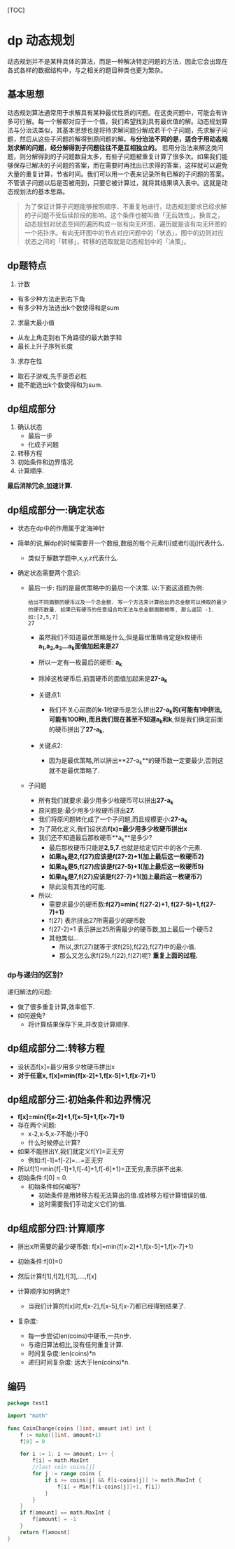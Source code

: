 [TOC]

# dp 动态规划

动态规划并不是某种具体的算法，而是一种解决特定问题的方法，因此它会出现在各式各样的数据结构中，与之相关的题目种类也更为繁杂。
## 基本思想

动态规划算法通常用于求解具有某种最优性质的问题。在这类问题中，可能会有许多可行解。每一个解都对应于一个值，我们希望找到具有最优值的解。动态规划算法与分治法类似，其基本思想也是将待求解问题分解成若干个子问题，先求解子问题，然后从这些子问题的解得到原问题的解。**与分治法不同的是，适合于用动态规划求解的问题，经分解得到子问题往往不是互相独立的。** 若用分治法来解这类问题，则分解得到的子问题数目太多，有些子问题被重复计算了很多次。如果我们能够保存已解决的子问题的答案，而在需要时再找出已求得的答案，这样就可以避免大量的重复计算，节省时间。我们可以用一个表来记录所有已解的子问题的答案。不管该子问题以后是否被用到，只要它被计算过，就将其结果填入表中。这就是动态规划法的基本思路。

> 为了保证计算子问题能够按照顺序、不重复地进行，动态规划要求已经求解的子问题不受后续阶段的影响。这个条件也被叫做「无后效性」。换言之，动态规划对状态空间的遍历构成一张有向无环图，遍历就是该有向无环图的一个拓扑序。有向无环图中的节点对应问题中的「状态」，图中的边则对应状态之间的「转移」，转移的选取就是动态规划中的「决策」。


## dp题特点
1. 计数
  - 有多少种方法走到右下角
  - 有多少种方法选出k个数使得和是sum

2. 求最大最小值
  - 从左上角走到右下角路径的最大数字和
  - 最长上升子序列长度

3. 求存在性
  - 取石子游戏,先手是否必胜
  - 能不能选出k个数使得和为sum.



## dp组成部分

1. 确认状态
   - 最后一步
   - 化成子问题
2. 转移方程
3. 初始条件和边界情况.
4. 计算顺序.

**最后消除冗余,加速计算.**

## dp组成部分一:确定状态
- 状态在dp中的作用属于定海神针

- 简单的说,解dp的时候需要开一个数组,数组的每个元素f[i]或者f\[i][j]代表什么.
  - 类似于解数学题中,x,y,z代表什么.

- 确定状态需要两个意识:
  - 最后一步: 指的是最优策略中的最后一个决策.
    以:下面这道题为例:

    ```
    给出不同面额的硬币以及一个总金额. 写一个方法来计算给出的总金额可以换取的最少的硬币数量. 如果已有硬币的任意组合均无法与总金额面额相等, 那么返回 -1.
    如:[2,5,7]
    27
    ```

    - 虽然我们不知道最优策略是什么,但是最优策略肯定是k枚硬币**a<sub>1</sub>,a<sub>2</sub>,a<sub>3</sub>...a<sub>k</sub>**面值加起来是**27**

    - 所以一定有一枚最后的硬币: **a<sub>k</sub>**

    - 除掉这枚硬币后,前面硬币的面值加起来是**27-a<sub>k</sub>**

      

    - 关键点1:

      - 我们不关心前面的**k-1**枚硬币是怎么拼出**27-a<sub>k</sub>**的(可能有1中拼法,可能有100种),而且我们现在甚至不知道**a<sub>k</sub>和k**,但是我们确定前面的硬币拼出了**27-a<sub>k</sub>**,

    - 关键点2:

      - 因为是最优策略,所以拼出**27-a<sub>k</sub>**的硬币数一定要最少,否则这就不是最优策略了.

        

  - 子问题

    - 所有我们就要求:最少用多少枚硬币可以拼出**27-a<sub>k</sub>**
    - 原问题是:最少用多少枚硬币拼出**27.**
    - 我们将原问题转化成了一个子问题,而且规模更小:**27-a<sub>k</sub>**
    - 为了简化定义,我们设状态**f(x)=最少用多少枚硬币拼出x**
    - 我们还不知道最后那枚硬币**a<sub>k</sub>**是多少?
      - 最后那枚硬币只能是**2,5,7**.也就是给定切片中的各个元素.
      - **如果a<sub>k</sub>是2,f(27)应该是f(27-2)+1(加上最后这一枚硬币2)**
      - **如果a<sub>k</sub>是5,f(27)应该是f(27-5)+1(加上最后这一枚硬币5)**
      - **如果a<sub>k</sub>是7,f(27)应该是f(27-7)+1(加上最后这一枚硬币7)**
      - 除此没有其他的可能.
    - 所以:
      - 需要求最少的硬币数:**f(27)=min{ f(27-2)+1, f(27-5)+1,f(27-7)+1}**
      - f(27) 表示拼出27所需最少的硬币数
      -  f(27-2)+1 表示拼出25所需最少的硬币数,加上最后一个硬币2
      - 其他类似...
        - 所以,求f(27)就等于求f(25),f(22),f(27)中的最小值.
        - 那么又怎么求f(25),f(22),f(27)呢?    **重复上面的过程.**



### dp与递归的区别?

递归解法的问题:

- 做了很多重复计算,效率低下.
- 如何避免?
  - 将计算结果保存下来,并改变计算顺序.



## dp组成部分二:转移方程

- 设状态f[x]=最少用多少枚硬币拼出x
- **对于任意x, f[x]=min{f[x-2]+1,f[x-5]+1,f[x-7]+1}**



## dp组成部分三:初始条件和边界情况

-  **f[x]=min{f[x-2]+1,f[x-5]+1,f[x-7]+1}**
- 存在两个问题:
  - x-2,x-5,x-7不能小于0
  - 什么时候停止计算?
- 如果不能拼出Y,我们就定义f[Y]=正无穷
  - 例如:f[-1]=f[-2]=...=正无穷
- 所以f[1]=min{f[-1]+1,f[-4]+1,f[-6]+1}=正无穷,表示拼不出来.
- 初始条件:f[0] = 0.
  - 初始条件如何编写?
    - 初始条件是用转移方程无法算出的值.或转移方程计算错误的值.
    - 这时需要我们手动定义它们的值.



## dp组成部分四:计算顺序

- 拼出x所需要的最少硬币数: f[x]=min{f[x-2]+1,f[x-5]+1,f[x-7]+1}
- 初始条件:f[0]=0
- 然后计算f[1],f[2],f[3],....,f[x]
- 计算顺序如何确定?
  - 当我们计算的f[x]时,f[x-2],f[x-5],f[x-7]都已经得到结果了.



- 复杂度:
  - 每一步尝试len(coins)中硬币,一共n步.
  - 与递归算法相比,没有任何重复计算.
  - 时间复杂度:len(coins)*n
  - 递归时间复杂度: 远大于len(coins)*n.

## 编码

```go
package test1

import "math"

func CoinChange(coins []int, amount int) int {
	f := make([]int, amount+1)
	f[0] = 0

	for i := 1; i <= amount; i++ {
		f[i] = math.MaxInt
		//last coin coins[j]
		for j := range coins {
			if i >= coins[j] && f[i-coins[j]] != math.MaxInt {
				f[i] = Min(f[i-coins[j]]+1, f[i])
			}
		}
	}
	if f[amount] == math.MaxInt {
		f[amount] = -1
	}
	return f[amount]
}

```

